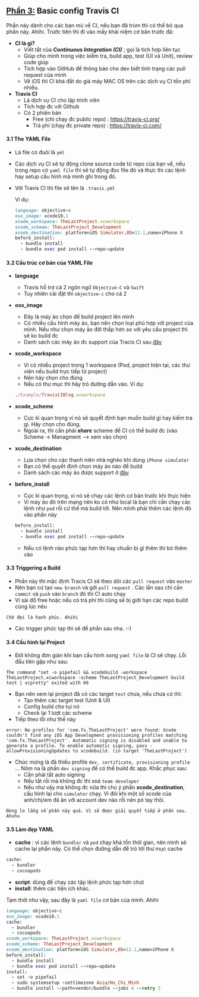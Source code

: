 ## <u>Phần 3:</u> Basic config Travis CI

Phần này dành cho các bạn mù về CI, nếu bạn đã trùm thì có thể bỏ qua phần này. Ahihi. Trước tiên thì đi vào mấy khái niệm cơ bản trước đã:

- **CI là gì?**
  - Viết tắt của ***Continuous Integration (CI)*** ; gọi là tích hợp liên tục
  - Giúp cho mình trong việc kiểm tra, build app, test (UI và Unit), review code giúp
  - Tích hợp vào GitHub để thông báo cho dev biết tình trạng các pull request của mình
  - Về iOS thì CI khá đắt do giá máy MAC OS trên các dịch vụ CI tốn phí nhiều. 
- **Travis CI**
  - Là dịch vụ CI cho lập trình viên
  - Tích hợp đc với Github
  - Có 2 phiên bản
    - Free (chỉ chạy đc public repo) : <https://travis-ci.org/>
    - Trả phí (chạy đc private repo) : <https://travis-ci.com/>

#### 3.1 The YAML File

- Là file có đuôi là `yml` 

- Các dịch vụ CI sẽ tự động clone source code từ repo của bạn về, nếu trong repo có `yaml file` thì sẽ tự động đọc file đó và thực thi các lệnh hay setup cấu hình mà mình ghi trong đó.

- Với Travis CI thì file sẽ tên là `.travis.yml`

  Ví dụ:

  ```ruby
  language: objective-c
  osx_image: xcode10.1
  xcode_workspace: TheLastProject.xcworkspace
  xcode_scheme: TheLastProject_Development
  xcode_destination: platform=iOS Simulator,OS=12.1,name=iPhone X
  before_install:
    - bundle install
    - bundle exec pod install --repo-update
  ```

#### 3.2 Cấu trúc cơ bản của YAML File

- **language**

  - Travis hỗ trợ cả 2 ngôn ngữ `Objective-C` và `Swift`
  - Tuy nhiên cài đặt thì `objective-c` cho cả 2

- **osx_image**

  - Đây là máy ảo chọn để build project lên mình
  - Có nhiều cấu hình máy áo, bạn nên chọn loại phù hợp với project của mình. Nếu như chọn máy ảo đời thấp hơn so với yêu cầu project thì sẽ ko build đc
  - Danh sách các máy ảo đc support của Tracis CI sau [đây](https://docs.travis-ci.com/user/reference/osx/)

- **xcode_workspace**

  - Vì có nhiều project trong 1 workspace (Pod, project hiện tại, các thư viện nếu build trực tiếp từ project)
  - Nên hãy chọn cho đúng
  - Nếu có thư mục thì hãy trỏ đường dẫn vào. Ví dụ:

  ```ruby
  ./Example/TravisCIBlog.xcworkspace
  ```

- **xcode_scheme**

  - Cực kì quan trọng vì nó sẽ quyết định bạn muốn build gì hay kiểm tra gì. Hãy chọn cho đúng.
  - Ngoài ra, thì cần phải ***share*** scheme để CI có thể build đc (vào Scheme -> Managment —> xem vào chọn)

- **xcode_destination**

  - Lựa chọn cho các thanh niên nhà nghèo khi dùng `iPhone simulator`
  - Bạn có thể quyết định chọn máy ảo nào để build
  - Danh sách các máy ảo được support ở [đây](https://gist.github.com/jgsamudio/4a38d468c12aaec84cdc5f5b2c77b726)

- **before_install**

  - Cực kì quan trọng, vì nó sẽ chạy các lệnh cơ bản trước khi thực hiện
  - Vì máy ảo đó trên mạng nên ko có như local là bạn chỉ cần chạy các lệnh như `pod` rồi cứ thế mà build tới. Nên mình phải thêm các lệnh đó vào phần này

  ```ruby
  before_install:
    - bundle install
    - bundle exec pod install --repo-update
  ```

  - Nếu có lệnh nào phức tạp hơn thì hay chuẩn bị gì thêm thì bỏ thêm vào

#### 3.3 Triggering a Build

- Phần này thì mặc định Tracis CI sẽ theo dõi các `pull request` vào `master`
- Nên bạn cứ tạo `new branch` và gởi `pull request` . Các lần sau chỉ cần `commit` và `push` vào `branch` đó thì CI auto chạy
- Vì sài đồ free hoặc nếu có trả phí thì cũng sẽ bị giới hạn các repo build cùng lúc nêu

```
Chờ đợi là hạnh phúc. Ahihi
```

- Các trigger phức tạp thì sẽ để phần sau nha. :-)

#### 3.4 Cấu hình lại Project

- Đời không đơn giản khi bạn cấu hình xong `yaml file` là CI sẽ chạy. Lỗi đầu tiên gặp như sau:

```
The command "set -o pipefail && xcodebuild -workspace TheLastProject.xcworkspace -scheme TheLastProject_Development build test | xcpretty" exited with 66
```

- Bạn nên xem lại project đã có các target `test` chưa, nếu chưa có thì:
  - Tạo thêm các target test (Unit & UI)
  - Config build cho tụi nó
  - Check lại 1 lượt các scheme
- Tiếp theo lỗi như thế này

```
error: No profiles for 'com.fx.TheLastProject' were found: Xcode couldn't find any iOS App Development provisioning profiles matching 'com.fx.TheLastProject'. Automatic signing is disabled and unable to generate a profile. To enable automatic signing, pass -allowProvisioningUpdates to xcodebuild. (in target 'TheLastProject')
```

- Chúc mừng là đã thiếu profile `dev, certificate, provisioning profile` … Nôm na là phần `dev signing` để có thể build đc app. Khắc phục sau:
  - Cần phải tắt auto signing
  - Nếu tắt rồi mà không đc thì xoá `team developer`
  - Nếu như vậy mà không đc nữa thì chú ý phần **xcode_destination**, cấu hình lại cho `simulator` chạy. Vì đôi khi một số xcode của anh/chị/em đã ăn với account dev nào rồi nên pó tay thôi.

```
Đừng lo lắng về phần này quá. Vì sẽ được giải quyết tiếp ở phần sau. Ahuhu
```

#### 3.5 Làm đẹp YAML

- **cache** : vì các lệnh `bundler` và `pod` chạy khá tốn thời gian, nên mình sẽ cache lại phần này. Có thể chọn đường dẫn để trỏ tới thư mục cache

```ruby
cache:
  - bundler
  - cocoapods
```

- **script**: dùng để chạy các tập lệnh phức tạp hơn chút
- **install**: thêm các tiện ích khác.

Tạm thời như vậy, sau đây là `yaml file` cơ bản của mình. Ahihi

```ruby
language: objective-c
osx_image: xcode10.1
cache:
  - bundler
  - cocoapods
xcode_workspace: TheLastProject.xcworkspace
xcode_scheme: TheLastProject_Development
xcode_destination: platform=iOS Simulator,OS=12.1,name=iPhone X
before_install:
  - bundle install
  - bundle exec pod install --repo-update
install:
  - set -o pipefail
  - sudo systemsetup -settimezone Asia/Ho_Chi_Minh
  - bundle install --path=vendor/bundle --jobs 4 --retry 3
```

